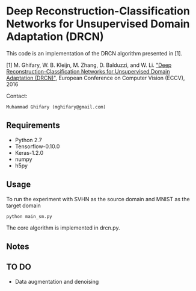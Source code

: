 # Deep Reconstruction-Classification Networks for Unsupervised Domain Adaptation (DRCN)

This code is an implementation of the DRCN algorithm presented in [1].

[1] M. Ghifary, W. B. Kleijn, M. Zhang, D. Balduzzi, and W. Li. ["Deep Reconstruction-Classification Networks for Unsupervised Domain Adaptation (DRCN)"](https://arxiv.org/abs/1607.03516), European Conference on Computer Vision (ECCV), 2016

Contact:
```
Muhammad Ghifary (mghifary@gmail.com)
```

## Requirements
* Python 2.7
* Tensorflow-0.10.0
* Keras-1.2.0
* numpy
* h5py

## Usage
To run the experiment with SVHN as the source domain and MNIST as the target domain
```
python main_sm.py
```

The core algorithm is implemented in drcn.py.

## Notes


## TO DO
* Data augmentation and denoising

